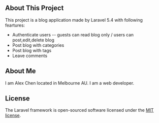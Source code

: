 ## About This Project

This project is a blog application made by Laravel 5.4 with following feartures:

- Authenticate users -- guests can read blog only / users can post,edit,delete blog
- Post blog with categories
- Post blog with tags
- Leave comments

## About Me

I am Alex Chen located in Melbourne AU. I am a web developer.

## License

The Laravel framework is open-sourced software licensed under the [MIT license](http://opensource.org/licenses/MIT).
